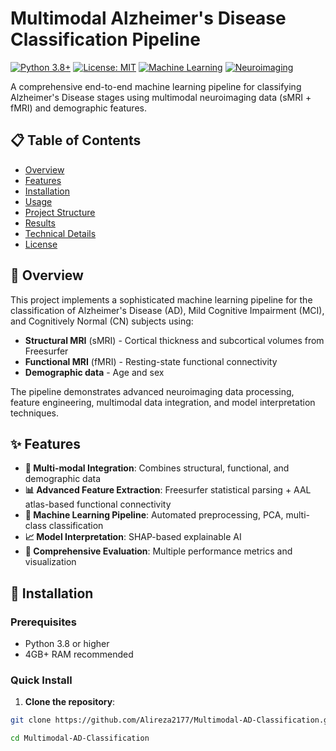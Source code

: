 # Multimodal Alzheimer's Disease Classification Pipeline

[![Python 3.8+](https://img.shields.io/badge/python-3.8+-blue.svg)](https://www.python.org/downloads/)
[![License: MIT](https://img.shields.io/badge/License-MIT-yellow.svg)](https://opensource.org/licenses/MIT)
[![Machine Learning](https://img.shields.io/badge/ML-Scikit--learn-orange.svg)](https://scikit-learn.org/)
[![Neuroimaging](https://img.shields.io/badge/Neuroimaging-Nilearn-green.svg)](https://nilearn.github.io/)

A comprehensive end-to-end machine learning pipeline for classifying Alzheimer's Disease stages using multimodal neuroimaging data (sMRI + fMRI) and demographic features.

## 📋 Table of Contents

- [Overview](#overview)
- [Features](#features)
- [Installation](#installation)
- [Usage](#usage)
- [Project Structure](#project-structure)
- [Results](#results)
- [Technical Details](#technical-details)
- [License](#license)

## 🧠 Overview

This project implements a sophisticated machine learning pipeline for the classification of Alzheimer's Disease (AD), Mild Cognitive Impairment (MCI), and Cognitively Normal (CN) subjects using:

- **Structural MRI** (sMRI) - Cortical thickness and subcortical volumes from Freesurfer
- **Functional MRI** (fMRI) - Resting-state functional connectivity
- **Demographic data** - Age and sex

The pipeline demonstrates advanced neuroimaging data processing, feature engineering, multimodal data integration, and model interpretation techniques.

## ✨ Features

- **🔬 Multi-modal Integration**: Combines structural, functional, and demographic data
- **📊 Advanced Feature Extraction**: Freesurfer statistical parsing + AAL atlas-based functional connectivity
- **🤖 Machine Learning Pipeline**: Automated preprocessing, PCA, multi-class classification
- **📈 Model Interpretation**: SHAP-based explainable AI
- **🎯 Comprehensive Evaluation**: Multiple performance metrics and visualization

## 🚀 Installation

### Prerequisites

- Python 3.8 or higher
- 4GB+ RAM recommended

### Quick Install

1. **Clone the repository**:
```bash
git clone https://github.com/Alireza2177/Multimodal-AD-Classification.git

cd Multimodal-AD-Classification

